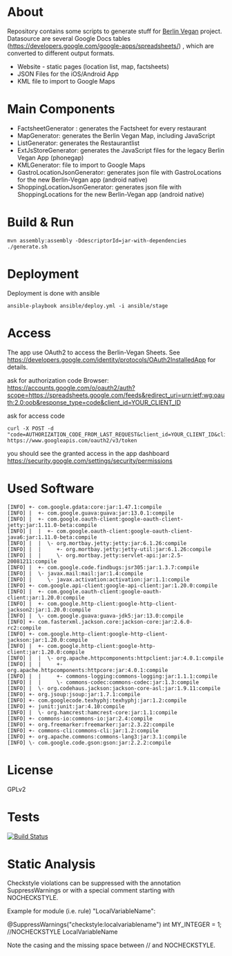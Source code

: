 About
=====
Repository contains some scripts to generate stuff for [Berlin Vegan](http://www.berlin-vegan.de) project.
Datasource are several Google Docs tables (https://developers.google.com/google-apps/spreadsheets/) , which are converted to different output formats.

* Website - static pages (location list, map, factsheets)
* JSON Files for the iOS/Android App
* KML file to import to Google Maps


Main Components
===============
* FactsheetGenerator : generates the Factsheet for every restaurant
* MapGenerator: generates the Berlin Vegan Map, including JavaScript
* ListGenerator: generates the Restaurantlist
* ExtJsStoreGenerator: generates the JavaScript files for the legacy Berlin Vegan App (phonegap)
* KMLGenerator: file to import to Google Maps
* GastroLocationJsonGenerator: generates json file with GastroLocations for the new Berlin-Vegan app (android native)
* ShoppingLocationJsonGenerator: generates json file with ShoppingLocations for the new Berlin-Vegan app (android native)


Build & Run
===========
    mvn assembly:assembly -DdescriptorId=jar-with-dependencies
    ./generate.sh

Deployment
===========
Deployment is done with ansible

    ansible-playbook ansible/deploy.yml -i ansible/stage

Access
===========

The app use OAuth2 to access the Berlin-Vegan Sheets. See https://developers.google.com/identity/protocols/OAuth2InstalledApp for details.

ask for authorization code
Browser: https://accounts.google.com/o/oauth2/auth?scope=https://spreadsheets.google.com/feeds&redirect_uri=urn:ietf:wg:oauth:2.0:oob&response_type=code&client_id=YOUR_CLIENT_ID

ask for access code

    curl -X POST -d "code=AUTHORIZATION_CODE_FROM_LAST_REQUEST&client_id=YOUR_CLIENT_ID&client_secret=YOUR_CLIENT_SECRET&redirect_uri=urn:ietf:wg:oauth:2.0:oob&grant_type=authorization_code"  https://www.googleapis.com/oauth2/v3/token

you should see the granted access in the app dashboard
https://security.google.com/settings/security/permissions

Used Software
=============

    [INFO] +- com.google.gdata:core:jar:1.47.1:compile
    [INFO] |  +- com.google.guava:guava:jar:13.0.1:compile
    [INFO] |  +- com.google.oauth-client:google-oauth-client-jetty:jar:1.11.0-beta:compile
    [INFO] |  |  +- com.google.oauth-client:google-oauth-client-java6:jar:1.11.0-beta:compile
    [INFO] |  |  \- org.mortbay.jetty:jetty:jar:6.1.26:compile
    [INFO] |  |     +- org.mortbay.jetty:jetty-util:jar:6.1.26:compile
    [INFO] |  |     \- org.mortbay.jetty:servlet-api:jar:2.5-20081211:compile
    [INFO] |  +- com.google.code.findbugs:jsr305:jar:1.3.7:compile
    [INFO] |  \- javax.mail:mail:jar:1.4:compile
    [INFO] |     \- javax.activation:activation:jar:1.1:compile
    [INFO] +- com.google.api-client:google-api-client:jar:1.20.0:compile
    [INFO] |  +- com.google.oauth-client:google-oauth-client:jar:1.20.0:compile
    [INFO] |  +- com.google.http-client:google-http-client-jackson2:jar:1.20.0:compile
    [INFO] |  \- com.google.guava:guava-jdk5:jar:13.0:compile
    [INFO] +- com.fasterxml.jackson.core:jackson-core:jar:2.6.0-rc2:compile
    [INFO] +- com.google.http-client:google-http-client-jackson:jar:1.20.0:compile
    [INFO] |  +- com.google.http-client:google-http-client:jar:1.20.0:compile
    [INFO] |  |  \- org.apache.httpcomponents:httpclient:jar:4.0.1:compile
    [INFO] |  |     +- org.apache.httpcomponents:httpcore:jar:4.0.1:compile
    [INFO] |  |     +- commons-logging:commons-logging:jar:1.1.1:compile
    [INFO] |  |     \- commons-codec:commons-codec:jar:1.3:compile
    [INFO] |  \- org.codehaus.jackson:jackson-core-asl:jar:1.9.11:compile
    [INFO] +- org.jsoup:jsoup:jar:1.7.1:compile
    [INFO] +- com.googlecode.texhyphj:texhyphj:jar:1.2:compile
    [INFO] +- junit:junit:jar:4.10:compile
    [INFO] |  \- org.hamcrest:hamcrest-core:jar:1.1:compile
    [INFO] +- commons-io:commons-io:jar:2.4:compile
    [INFO] +- org.freemarker:freemarker:jar:2.3.22:compile
    [INFO] +- commons-cli:commons-cli:jar:1.2:compile
    [INFO] +- org.apache.commons:commons-lang3:jar:3.1:compile
    [INFO] \- com.google.code.gson:gson:jar:2.2.2:compile

License
=======
GPLv2

Tests
=======
[![Build Status](https://drone.io/github.com/smeir/berlin-vegan-tools/status.png)](https://drone.io/github.com/smeir/berlin-vegan-tools/latest)

Static Analysis
===============

Checkstyle violations can be suppressed with the annotation SuppressWarnings or with a special comment starting with NOCHECKSTYLE.

Example for module (i.e. rule) "LocalVariableName":

@SuppressWarnings("checkstyle:localvariablename")
int MY_INTEGER = 1; //NOCHECKSTYLE LocalVariableName

Note the casing and the missing space between // and NOCHECKSTYLE.
